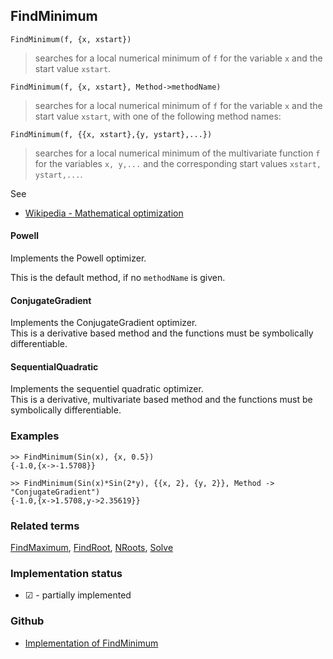 ## FindMinimum

```
FindMinimum(f, {x, xstart})
```

> searches for a local numerical minimum of `f` for the variable `x` and the start value `xstart`. 

```
FindMinimum(f, {x, xstart}, Method->methodName)
```

> searches for a local numerical minimum of `f` for the variable `x` and the start value `xstart`, with one of the following method names:

```
FindMinimum(f, {{x, xstart},{y, ystart},...})
```

> searches for a local numerical minimum of the multivariate function `f` for the variables `x, y,...` and the corresponding start values `xstart, ystart,...`. 

See
* [Wikipedia - Mathematical optimization](https://en.wikipedia.org/wiki/Mathematical_optimization)

#### Powell

Implements the Powell optimizer. 

This is the default method, if no `methodName` is given.

#### ConjugateGradient

Implements the ConjugateGradient optimizer.  
This is a derivative based method and the functions must be symbolically differentiable.

#### SequentialQuadratic

Implements the sequentiel quadratic optimizer.  
This is a derivative, multivariate based method and the functions must be symbolically differentiable.

### Examples

```
>> FindMinimum(Sin(x), {x, 0.5}) 
{-1.0,{x->-1.5708}}

>> FindMinimum(Sin(x)*Sin(2*y), {{x, 2}, {y, 2}}, Method -> "ConjugateGradient") 
{-1.0,{x->1.5708,y->2.35619}}        
```

### Related terms 
[FindMaximum](FindMaximum.md), [FindRoot](FindRoot.md), [NRoots](NRoots.md), [Solve](Solve.md)
 

### Implementation status

* &#x2611; - partially implemented

### Github

* [Implementation of FindMinimum](https://github.com/axkr/symja_android_library/blob/master/symja_android_library/matheclipse-core/src/main/java/org/matheclipse/core/reflection/system/FindMinimum.java#L110) 
